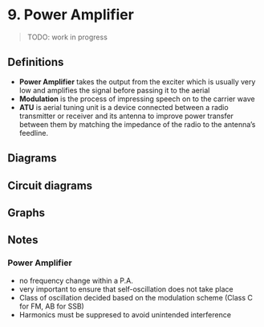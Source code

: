 # 9. Power Amplifier

> TODO: work in progress

## Definitions

- **Power Amplifier** takes the output from the exciter which is usually very low and amplifies the signal before passing it to the aerial
- **Modulation** is the process of impressing speech on to the carrier wave
- **ATU** is aerial tuning unit is a device connected between a radio transmitter or receiver and its antenna to improve power transfer between them by matching the impedance of the radio to the antenna’s feedline.

## Diagrams

## Circuit diagrams

## Graphs

## Notes

### Power Amplifier

- no frequency change within a P.A.
- very important to ensure that self-oscillation does not take place
- Class of oscillation decided based on the modulation scheme (Class C for FM, AB for SSB)
- Harmonics must be suppresed to avoid unintended interference

